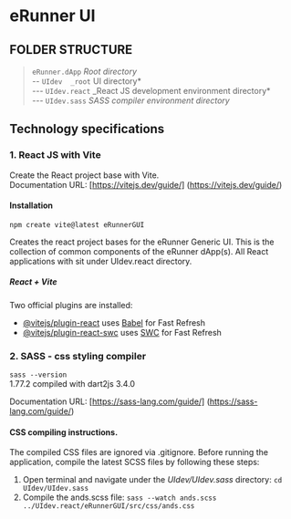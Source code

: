 # eRunner UI

## FOLDER STRUCTURE

> `eRunner.dApp` _Root directory_ <br>
> -- `UIdev  _root` UI directory* <br>
> --- `UIdev.react` \_React JS development environment directory* <br>
> --- `UIdev.sass` _SASS compiler environment directory_

## Technology specifications

### 1. React JS with Vite

Create the React project base with Vite. <br>
Documentation URL: [https://vitejs.dev/guide/] (<https://vitejs.dev/guide/>)

#### Installation

`npm create vite@latest eRunnerGUI`

Creates the react project bases for the eRunner Generic UI. This is the collection of common components of the eRunner dApp(s). All React applications with sit under UIdev.react directory.

##### React + Vite

Two official plugins are installed:

- [@vitejs/plugin-react](https://github.com/vitejs/vite-plugin-react/blob/main/packages/plugin-react/README.md) uses [Babel](https://babeljs.io/) for Fast Refresh
- [@vitejs/plugin-react-swc](https://github.com/vitejs/vite-plugin-react-swc) uses [SWC](https://swc.rs/) for Fast Refresh

### 2. SASS - css styling compiler

`sass --version` <br>
1.77.2 compiled with dart2js 3.4.0

Documentation URL: [https://sass-lang.com/guide/] (<https://sass-lang.com/guide/>)

#### CSS compiling instructions.

The compiled CSS files are ignored via .gitignore. Before running the application, compile the latest SCSS files by following these steps:

1. Open terminal and navigate under the _UIdev/UIdev.sass_ directory: `cd UIdev/UIdev.sass`
2. Compile the ands.scss file: `sass --watch ands.scss ../UIdev.react/eRunnerGUI/src/css/ands.css`
